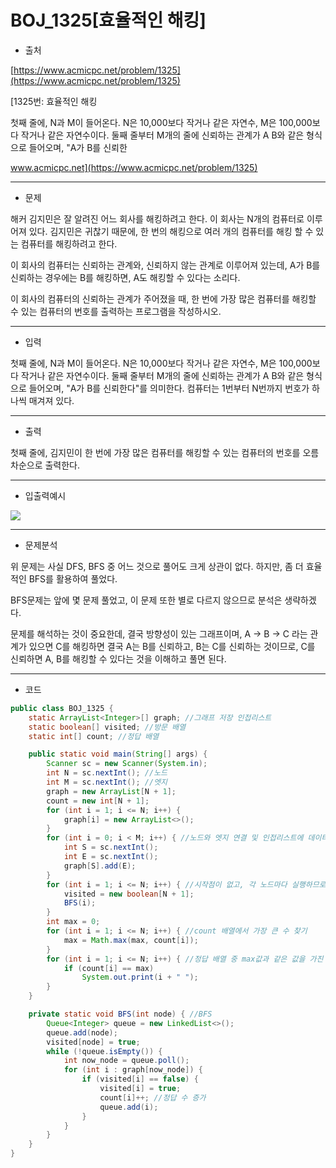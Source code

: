 # BOJ_1325[효율적인 해킹]

-   출처

[https://www.acmicpc.net/problem/1325](https://www.acmicpc.net/problem/1325)

[1325번: 효율적인 해킹

첫째 줄에, N과 M이 들어온다. N은 10,000보다 작거나 같은 자연수, M은 100,000보다 작거나 같은 자연수이다. 둘째 줄부터 M개의 줄에 신뢰하는 관계가 A B와 같은 형식으로 들어오며, "A가 B를 신뢰한

www.acmicpc.net](https://www.acmicpc.net/problem/1325)

---

-   문제

해커 김지민은 잘 알려진 어느 회사를 해킹하려고 한다. 이 회사는 N개의 컴퓨터로 이루어져 있다. 김지민은 귀찮기 때문에, 한 번의 해킹으로 여러 개의 컴퓨터를 해킹 할 수 있는 컴퓨터를 해킹하려고 한다.

이 회사의 컴퓨터는 신뢰하는 관계와, 신뢰하지 않는 관계로 이루어져 있는데, A가 B를 신뢰하는 경우에는 B를 해킹하면, A도 해킹할 수 있다는 소리다.

이 회사의 컴퓨터의 신뢰하는 관계가 주어졌을 때, 한 번에 가장 많은 컴퓨터를 해킹할 수 있는 컴퓨터의 번호를 출력하는 프로그램을 작성하시오.

---

-   입력

첫째 줄에, N과 M이 들어온다. N은 10,000보다 작거나 같은 자연수, M은 100,000보다 작거나 같은 자연수이다. 둘째 줄부터 M개의 줄에 신뢰하는 관계가 A B와 같은 형식으로 들어오며, "A가 B를 신뢰한다"를 의미한다. 컴퓨터는 1번부터 N번까지 번호가 하나씩 매겨져 있다.

---

-   출력

첫째 줄에, 김지민이 한 번에 가장 많은 컴퓨터를 해킹할 수 있는 컴퓨터의 번호를 오름차순으로 출력한다.

---

-   입출력예시

![](https://blog.kakaocdn.net/dn/sko84/btr6NvsSeoY/lKixmaxAIDk9fuj3FhWzNk/img.png)

---

-   문제분석

위 문제는 사실 DFS, BFS 중 어느 것으로 풀어도 크게 상관이 없다. 하지만, 좀 더 효율적인 BFS를 활용하여 풀었다.

BFS문제는 앞에 몇 문제 풀었고, 이 문제 또한 별로 다르지 않으므로 분석은 생략하겠다.

문제를 해석하는 것이 중요한데, 결국 방향성이 있는 그래프이며, A -> B -> C 라는 관계가 있으면 C를 해킹하면 결국 A는 B를 신뢰하고, B는 C를 신뢰하는 것이므로, C를 신뢰하면 A, B를 해킹할 수 있다는 것을 이해하고 풀면 된다.

---

-   코드

```java
public class BOJ_1325 {
    static ArrayList<Integer>[] graph; //그래프 저장 인접리스트
    static boolean[] visited; //방문 배열
    static int[] count; //정답 배열

    public static void main(String[] args) {
        Scanner sc = new Scanner(System.in);
        int N = sc.nextInt(); //노드
        int M = sc.nextInt(); //엣지
        graph = new ArrayList[N + 1];
        count = new int[N + 1];
        for (int i = 1; i <= N; i++) {
            graph[i] = new ArrayList<>();
        }
        for (int i = 0; i < M; i++) { //노드와 엣지 연결 및 인접리스트에 데이터 저장
            int S = sc.nextInt();
            int E = sc.nextInt();
            graph[S].add(E); 
        }
        for (int i = 1; i <= N; i++) { //시작점이 없고, 각 노드마다 실행하므로 N까지 반복
            visited = new boolean[N + 1];
            BFS(i);
        }
        int max = 0;
        for (int i = 1; i <= N; i++) { //count 배열에서 가장 큰 수 찾기
            max = Math.max(max, count[i]);
        }
        for (int i = 1; i <= N; i++) { //정답 배열 중 max값과 같은 값을 가진 값 출력
            if (count[i] == max)
                System.out.print(i + " ");
        }
    }

    private static void BFS(int node) { //BFS
        Queue<Integer> queue = new LinkedList<>();
        queue.add(node);
        visited[node] = true;
        while (!queue.isEmpty()) {
            int now_node = queue.poll();
            for (int i : graph[now_node]) {
                if (visited[i] == false) {
                    visited[i] = true;
                    count[i]++; //정답 수 증가
                    queue.add(i);
                }
            }
        }
    }
}
```